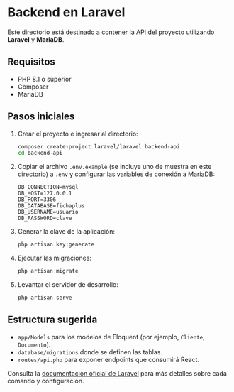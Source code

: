 # Backend en Laravel

Este directorio está destinado a contener la API del proyecto utilizando **Laravel** y **MariaDB**.

## Requisitos
- PHP 8.1 o superior
- Composer
- MariaDB

## Pasos iniciales


1. Crear el proyecto e ingresar al directorio:

   ```bash
   composer create-project laravel/laravel backend-api
   cd backend-api
2. Copiar el archivo `.env.example` (se incluye uno de muestra en este directorio) a `.env` y configurar las variables de conexión a MariaDB:
   ```env
   DB_CONNECTION=mysql
   DB_HOST=127.0.0.1
   DB_PORT=3306
   DB_DATABASE=fichaplus
   DB_USERNAME=usuario
   DB_PASSWORD=clave

3. Generar la clave de la aplicación:
   ```bash
   php artisan key:generate
   ```
4. Ejecutar las migraciones:
   ```bash
   php artisan migrate
   ```
5. Levantar el servidor de desarrollo:
   ```bash
   php artisan serve
   ```


## Estructura sugerida
- `app/Models` para los modelos de Eloquent (por ejemplo, `Cliente`, `Documento`).
- `database/migrations` donde se definen las tablas.
- `routes/api.php` para exponer endpoints que consumirá React.

Consulta la [documentación oficial de Laravel](https://laravel.com/docs) para más detalles sobre cada comando y configuración.
